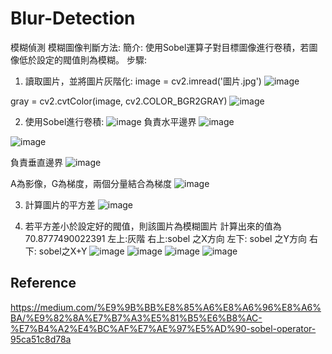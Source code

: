 # Blur-Detection
模糊偵測
模糊圖像判斷方法:
簡介: 使用Sobel運算子對目標圖像進行卷積，若圖像低於設定的閥值則為模糊。
步驟:
1.	讀取圖片，並將圖片灰階化:
image = cv2.imread('圖片.jpg')
 ![image](https://user-images.githubusercontent.com/79627981/205481691-ba87e1de-3a9c-4fc5-92ec-2b36b6898692.png)

gray = cv2.cvtColor(image, cv2.COLOR_BGR2GRAY)
 ![image](https://user-images.githubusercontent.com/79627981/205481697-b3f16156-1fac-4c92-9cb1-4cc8d9689af1.png)

2.	使用Sobel進行卷積:
 ![image](https://user-images.githubusercontent.com/79627981/205481704-d056a957-2fa1-4443-8184-526c21cc9042.png)
負責水平邊界 
![image](https://user-images.githubusercontent.com/79627981/205481708-f0ba145a-1f0b-4844-b64e-9f2077b32ec6.png)

 ![image](https://user-images.githubusercontent.com/79627981/205481711-a833bce3-c909-4c66-88a3-52b02d8b466d.png)

 負責垂直邊界
 ![image](https://user-images.githubusercontent.com/79627981/205481715-e19c920c-2854-4b80-a3e2-cae8a984ae1f.png)

A為影像，G為梯度，兩個分量結合為梯度
 ![image](https://user-images.githubusercontent.com/79627981/205481719-5a8a653b-2233-4812-8723-22cf035572f8.png)

3.	計算圖片的平方差
 ![image](https://user-images.githubusercontent.com/79627981/205481722-ff899415-7e62-44f1-879c-10c618e62093.png)

4.	若平方差小於設定好的閥值，則該圖片為模糊圖片
計算出來的值為70.8777490022391
左上:灰階 右上:sobel 之X方向 左下: sobel 之Y方向 右下: sobel之X+Y
![image](https://user-images.githubusercontent.com/79627981/205481728-7af755ed-345f-4276-9a68-91c7b032fa7d.png)
![image](https://user-images.githubusercontent.com/79627981/205481733-8a4e917c-fcef-48e1-aef7-d10015930088.png)
 ![image](https://user-images.githubusercontent.com/79627981/205481739-8926d694-b1d7-4fe7-9637-115810854d4b.png)
 ![image](https://user-images.githubusercontent.com/79627981/205481880-823ccec9-9afe-4f3a-9d85-218659765390.png)

## Reference
https://medium.com/%E9%9B%BB%E8%85%A6%E8%A6%96%E8%A6%BA/%E9%82%8A%E7%B7%A3%E5%81%B5%E6%B8%AC-%E7%B4%A2%E4%BC%AF%E7%AE%97%E5%AD%90-sobel-operator-95ca51c8d78a
